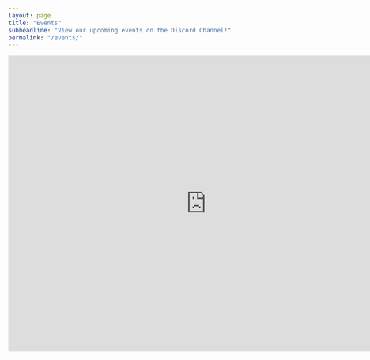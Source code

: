 ```yaml
---
layout: page
title: "Events"
subheadline: "View our upcoming events on the Discord Channel!"
permalink: "/events/"
---
```


<iframe src="https://titanembeds.com/embed/613860046492925992?defaultchannel=636741947767390228" height="600" width="800" frameborder="0"></iframe>